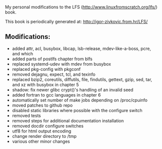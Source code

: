My personal modifications to the LFS (http://www.linuxfromscratch.org/lfs/) book.

This book is periodically generated at: http://igor-zivkovic.from.hr/LFS/

## Modifications:
* added attr, acl, busybox, libcap, lsb-release, mdev-like-a-boss, pcre, and which
* added parts of postlfs chapter from blfs
* replaced systemd-udev with mdev from busybox
* replaced pkg-config with pkgconf
* removed dejagnu, expect, tcl, and texinfo
* replaced bzip2, coreutils, diffutils, file, findutils, gettext, gzip, sed,
  tar, and xz with busybox in chapter 5
* shadow: fix newer glibc crypt()'s handling of an invalid seed
* added fortran to gcc languages in chapter 6
* automatically set number of make jobs depending on /proc/cpuinfo
* moved patches to github repo
* disabled static libraries where possible with the configure switch
* removed tests
* removed steps for additional documentation installation
* removed docdir configure switches
* utf8 for html output encoding
* change render directory to /tmp
* various other minor changes
